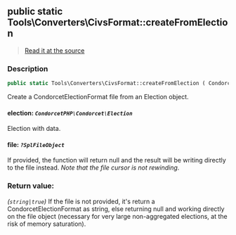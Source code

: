 ## public static Tools\Converters\CivsFormat::createFromElection

> [Read it at the source](https://github.com/julien-boudry/Condorcet/blob/master/src/Tools/Converters/CivsFormat.php#L30)

### Description    

```php
public static Tools\Converters\CivsFormat::createFromElection ( CondorcetPHP\Condorcet\Election $election [, ?SplFileObject $file = null] ): string|true
```

Create a CondorcetElectionFormat file from an Election object.
    

#### **election:** *`CondorcetPHP\Condorcet\Election`*   
Election with data.    


#### **file:** *`?SplFileObject`*   
If provided, the function will return null and the result will be writing directly to the file instead. _Note that the file cursor is not rewinding_.    


### Return value:   

*(`string|true`)* If the file is not provided, it's return a CondorcetElectionFormat as string, else returning null and working directly on the file object (necessary for very large non-aggregated elections, at the risk of memory saturation).

